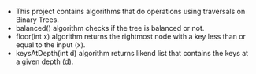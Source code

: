 - This project contains algorithms that do operations using traversals on Binary Trees.
- balanced() algorithm checks if the tree is balanced or not.
- floor(int x) algorithm returns the rightmost node with a key less than or equal to the input (x).
- keysAtDepth(int d) algorithm returns likend list that contains the keys at a given depth (d). 
